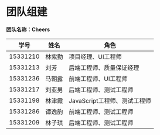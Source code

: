 # 团队组建

**团队名称：Cheers** 


学号|姓名|角色|
----|----|----|
15331210|林紫勤|项目经理、UI工程师
15331213|刘芳|后端工程师、质量保证经理
15331236|马朝露|前端工程师、UI工程师
15331217|刘亚男|后端工程师、测试工程师
15331198|林津霞|JavaScript工程师、测试工程师
15331286|谭逸韵|前端工程师、测试工程师
15331209|林子琪|后端工程师、测试工程师
